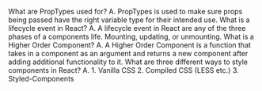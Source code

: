 What are PropTypes used for?
    A. PropTypes is used to make sure props being passed have the right variable type for their intended use.
What is a lifecycle event in React?
    A. A lifecycle event in React are any of the three phases of a components life. Mounting, updating, or unmounting.
What is a Higher Order Component?
    A. A Higher Order Component is a function that takes in a component as an argument and returns a new component after adding additional functionality to it.
What are three different ways to style components in React?
    A.  1. Vanilla CSS
        2. Compiled CSS (LESS etc.)
        3. Styled-Components